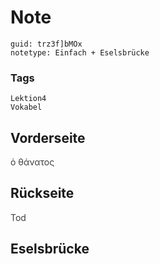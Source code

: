 # Note
```
guid: trz3f]bMOx
notetype: Einfach + Eselsbrücke
```

### Tags
```
Lektion4
Vokabel
```

## Vorderseite
<span style="color: rgb(62, 62, 62);">ὁ θάνατος</span>

## Rückseite
<span style="color: rgb(62, 62, 62);">Tod</span>

## Eselsbrücke

